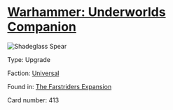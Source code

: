 # [Warhammer: Underworlds Companion](https://guidokessels.github.io/wh-underworlds)

  

![Shadeglass Spear](https://warhammerunderworlds.com/wp-content/uploads/sites/6/2018/03/413_ENG.png)



Type: Upgrade

Faction: [Universal](https://guidokessels.github.io/wh-underworlds/factions/universal)

Found in: [The Farstriders Expansion](https://guidokessels.github.io/wh-underworlds/locations/the-farstriders-expansion)

Card number: 413

